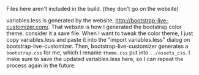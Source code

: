 Files here aren't included in the build. (they don't go on the website)

variables.less is generated by the website, http://bootstrap-live-customizer.com/. That website is how I generated the bootstrap color theme. consider it a save file. When I want to tweak the color theme, I just copy variables.less and paste it into the "import variables.less" dialog on bootstrap-live-customizer. Then, bootstrap-live-customizer generates a `bootstrap.css` for me, which I rename `theme.css` put into `../assets_css`. I make sure to save the updated variables.less here, so I can repeat the process again in the future.
